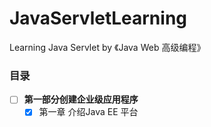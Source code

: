 # JavaServletLearning
Learning Java Servlet by 《Java Web 高级编程》

### 目录
- [ ] **第一部分创建企业级应用程序**
    - [x] 第一章 介绍Java EE 平台